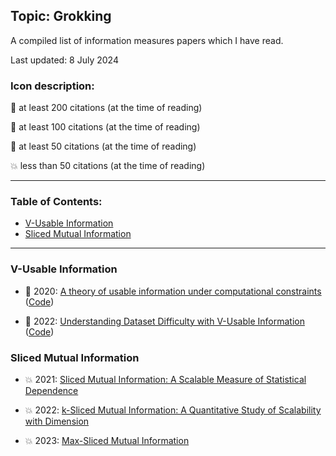 ## Topic: Grokking

A compiled list of information measures papers which I have read.

Last updated: 8 July 2024

### Icon description:

🥇 at least 200 citations (at the time of reading)

🥈 at least 100 citations (at the time of reading)

🥉 at least 50 citations (at the time of reading)

💥 less than 50 citations (at the time of reading)

----

### Table of Contents:
- [V-Usable Information](#v-usable-information)
- [Sliced Mutual Information](#sliced-mutual-information)

----

### V-Usable Information

- 🥈 2020: [A theory of usable information under computational constraints](https://arxiv.org/pdf/2002.10689) ([Code](https://github.com/Newbeeer/V-information))

- 🥈 2022: [Understanding Dataset Difficulty with V-Usable Information](https://arxiv.org/pdf/2110.08420) ([Code](https://github.com/kawine/dataset_difficulty))

### Sliced Mutual Information

- 💥 2021: [Sliced Mutual Information: A Scalable Measure of Statistical Dependence](https://arxiv.org/pdf/2110.05279)

- 💥 2022: [k-Sliced Mutual Information: A Quantitative Study of Scalability with Dimension](https://arxiv.org/pdf/2206.08526)

- 💥 2023: [Max-Sliced Mutual Information](https://arxiv.org/pdf/2309.16200)




